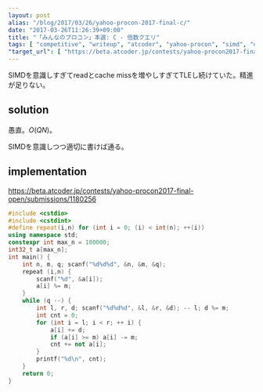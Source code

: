 ```yaml
---
layout: post
alias: "/blog/2017/03/26/yahoo-procon-2017-final-c/"
date: "2017-03-26T11:26:39+09:00"
title: "「みんなのプロコン」本選: C - 倍数クエリ"
tags: [ "competitive", "writeup", "atcoder", "yahoo-procon", "simd", "optimization" ]
"target_url": [ "https://beta.atcoder.jp/contests/yahoo-procon2017-final-open/tasks/yahoo_procon2017_final_c" ]
---
```


SIMDを意識しすぎてreadとcache missを増やしすぎてTLEし続けていた。精進が足りない。

## solution

愚直。$O(QN)$。

SIMDを意識しつつ適切に書けば通る。

## implementation

<https://beta.atcoder.jp/contests/yahoo-procon2017-final-open/submissions/1180256>

``` c++
#include <cstdio>
#include <cstdint>
#define repeat(i,n) for (int i = 0; (i) < int(n); ++(i))
using namespace std;
constexpr int max_n = 100000;
int32_t a[max_n];
int main() {
    int n, m, q; scanf("%d%d%d", &n, &m, &q);
    repeat (i,n) {
        scanf("%d", &a[i]);
        a[i] %= m;
    }
    while (q --) {
        int l, r, d; scanf("%d%d%d", &l, &r, &d); -- l; d %= m;
        int cnt = 0;
        for (int i = l; i < r; ++ i) {
            a[i] += d;
            if (a[i] >= m) a[i] -= m;
            cnt += not a[i];
        }
        printf("%d\n", cnt);
    }
    return 0;
}
```
